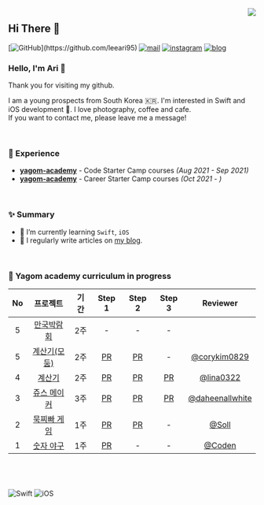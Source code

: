 <img src="https://komarev.com/ghpvc/?username=leeari95&amp;&amp;style=flat-square" align="right">

## Hi There 👋
  [![GitHub](https://img.shields.io/badge/GitHub-%23000000.svg?&amp;style=for-the-badge&amp;logo=GitHub&amp;logoColor=white&amp;)](https://github.com/leeari95) [![mail](https://img.shields.io/badge/mail-%23000000.svg?&amp;style=for-the-badge&amp;logo=iCloud&amp;logoColor=white&amp;color=44BBF8)](mailto:lee_ari95@icloud.com) [![instagram](https://img.shields.io/badge/instagram-%23000000.svg?&amp;style=for-the-badge&amp;logo=instagram&amp;logoColor=white&amp;color=dd2a7b)](https://www.instagram.com/lee_ari95) [![blog](https://img.shields.io/badge/blog-%23000000.svg?&amp;style=for-the-badge&amp;logo=Apple&amp;logoColor=white&amp;color=252A2E)](https://leeari95.tistory.com)
### Hello, I'm Ari 🐥
Thank you for visiting my github.

I am a young prospects from South Korea 🇰🇷. I'm interested in Swift and iOS development . I love photography, coffee and cafe.  
If you want to contact me, please leave me a message!

<br>

### 💫 Experience
- [**yagom-academy**](https://www.yagom-academy.kr/camp/code-starter) - Code Starter Camp courses *(Aug 2021 - Sep 2021)*
- [**yagom-academy**](https://www.yagom-academy.kr/camp/career-starter) - Career Starter Camp courses *(Oct 2021 - )*
<br>

### ✨ Summary

- 🌱 I’m currently learning `Swift`, `iOS`
- 📝 I regularly write articles on [my blog](https://leeari95.tistory.com).

<br>

### 🐻 Yagom academy curriculum in progress

|No|프로젝트|기간|Step 1|Step 2|Step 3|Reviewer|
|:--:|:------:|:---:|:------:|:------:|:------:|:--------:|
|5|[만국박람회](https://github.com/leeari95/ios-exposition-universelle)|2주|-|-|-|
|5|[계산기(모둠)](https://github.com/Kim-EunsooSilver/ios-calculator-app/tree/Nicholas_Ari_step2)|2주|[PR](https://github.com/yagom-academy/ios-calculator-app/pull/134)|[PR](https://github.com/yagom-academy/ios-calculator-app/pull/149)|-|[@corykim0829](https://github.com/corykim0829)|
|4|[계산기](https://github.com/leeari95/ios-calculator-app/tree/4-leeari95)|2주|[PR](https://github.com/yagom-academy/ios-calculator-app/pull/56)|[PR](https://github.com/yagom-academy/ios-calculator-app/pull/87)|[PR](https://github.com/yagom-academy/ios-calculator-app/pull/112)|[@lina0322](https://github.com/lina0322)|
|3|[쥬스 메이커](https://github.com/leeari95/ios-juice-maker/tree/4-leeari95)|3주|[PR](https://github.com/yagom-academy/ios-juice-maker/pull/105)|[PR](https://github.com/yagom-academy/ios-juice-maker/pull/119)|[PR](https://github.com/yagom-academy/ios-juice-maker/pull/135)|[@daheenallwhite](https://github.com/daheenallwhite)|
|2|[묵찌빠 게임](https://github.com/leeari95/ios-rock-paper-scissors/tree/4-leeari95)|1주|[PR](https://github.com/yagom-academy/ios-rock-paper-scissors/pull/82)|[PR](https://github.com/yagom-academy/ios-rock-paper-scissors/pull/97)|-|[@Soll](https://github.com/soll4u)|
|1|[숫자 야구](https://github.com/leeari95/ios-number-baseball/tree/4-leeari95)|1주|[PR](https://github.com/yagom-academy/ios-number-baseball/pull/49)|-|-|[@Coden](https://github.com/ictechgy)|

<br>  

#
  
![Swift](https://img.shields.io/badge/Swift-FA7343?style=flat-square&logo=Swift&logoColor=white) ![iOS](https://img.shields.io/badge/iOS-222222?style=flat-square&logo=Apple&logoColor=white)
